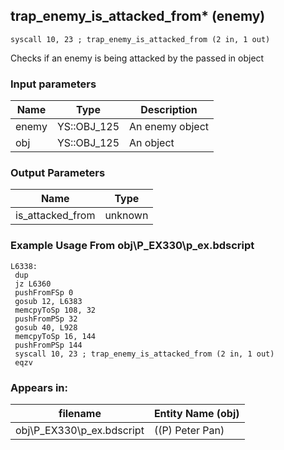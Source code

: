 ## trap_enemy_is_attacked_from* (enemy)

`syscall 10, 23 ; trap_enemy_is_attacked_from (2 in, 1 out)`

Checks if an enemy is being attacked by the passed in object

### Input parameters
| Name | Type | Description
|------|------|------------
| enemy   | YS::OBJ_125   | An enemy object
| obj   | YS::OBJ_125   | An object


### Output Parameters
| Name | Type
|------|-----
| is_attacked_from   | unknown   
### Example Usage From obj\P_EX330\p_ex.bdscript
```plaintext
L6338:
 dup 
 jz L6360
 pushFromFSp 0
 gosub 12, L6383
 memcpyToSp 108, 32
 pushFromPSp 32
 gosub 40, L928
 memcpyToSp 16, 144
 pushFromPSp 144
 syscall 10, 23 ; trap_enemy_is_attacked_from (2 in, 1 out)
 eqzv
```


### Appears in:
| filename | Entity Name (obj)
|----------|-------------
| obj\P_EX330\p_ex.bdscript       | ((P) Peter Pan)          



